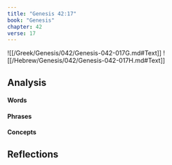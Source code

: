 ```yaml
---
title: "Genesis 42:17"
book: "Genesis"
chapter: 42
verse: 17
---
```

![[/Greek/Genesis/042/Genesis-042-017G.md#Text]]
![[/Hebrew/Genesis/042/Genesis-042-017H.md#Text]]

## Analysis

#### Words

#### Phrases

#### Concepts

## Reflections
